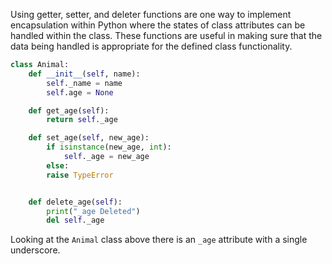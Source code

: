 Using getter, setter, and deleter functions are one way to implement encapsulation within Python where the states of class attributes can be handled within the class. These functions are useful in making sure that the data being handled is appropriate for the defined class functionality.
```Python
class Animal:
	def __init__(self, name):
		self._name = name
		self.age = None

	def get_age(self):
		return self._age

	def set_age(self, new_age):
		if isinstance(new_age, int):
			self._age = new_age
		else:
		raise TypeError


	def delete_age(self):
		print("_age Deleted")
		del self._age

```
Looking at the `Animal` class above there is an `_age` attribute with a single underscore. 